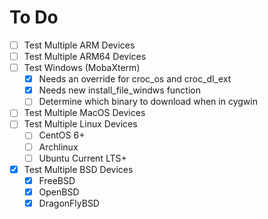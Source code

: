 # To Do
- [ ] Test Multiple ARM Devices
- [ ] Test Multiple ARM64 Devices
- [ ] Test Windows (MobaXterm)
  - [x] Needs an override for croc_os and croc_dl_ext
  - [x] Needs new install_file_windws function
  - [ ] Determine which binary to download when in cygwin
- [ ] Test Multiple MacOS Devices
- [ ] Test Multiple Linux Devices
  - [ ] CentOS 6+
  - [ ] Archlinux
  - [ ] Ubuntu Current LTS+
- [x] Test Multiple BSD Devices
  - [x] FreeBSD
  - [x] OpenBSD
  - [x] DragonFlyBSD
